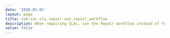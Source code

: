 ```yaml
---
date: '2016-01-01'
layout: page
title: com.snc.sla.repair.use_repair_workflow
description: When repairing SLAs, use the Repair workflow instead of the one configured on the SLA Definition
value: false
---
```

